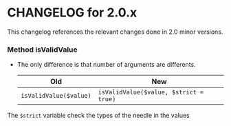 CHANGELOG for 2.0.x
===================

This changelog references the relevant changes done in 2.0 minor versions.

### Method isValidValue

 * The only difference is that number of arguments are differents.

   | Old | New
   | -------- | ---
   | `isValidValue($value)` | `isValidValue($value, $strict = true)`

The `$strict` variable check the types of the needle in the values